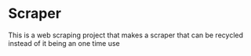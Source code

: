 # Scraper
This is a web scraping project that makes a scraper that can be recycled instead of it being an one time use 
